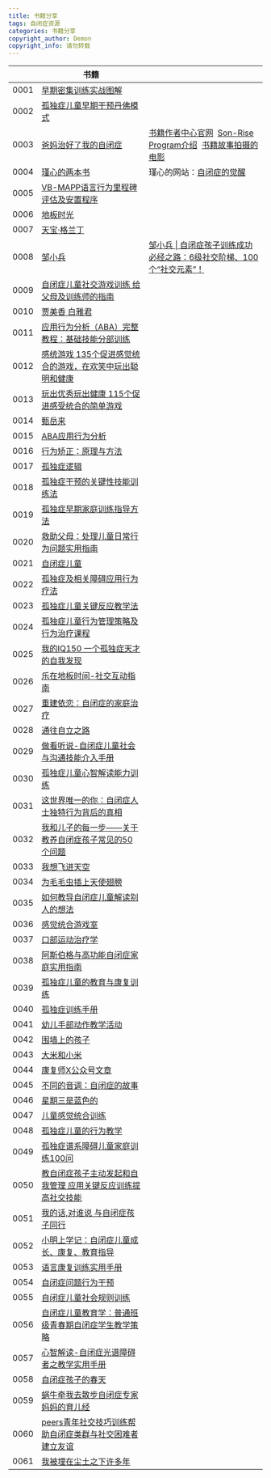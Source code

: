 ```yaml
---
title: 书籍分享
tags: 自闭症资源
categories: 书籍分享
copyright_author: Demon 
copyright_info: 请勿转载
---
```


|      | 书籍                                                                                                                       |                                                                                                                                                                                     |
| ---- | ------------------------------------------------------------------------------------------------------------------------ | ----------------------------------------------------------------------------------------------------------------------------------------------------------------------------------- |
| 0001 | [早期密集训练实战图解](https://cloud.189.cn/web/share?code=ziYV3eVra6vi%EF%BC%88%E8%AE%BF%E9%97%AE%E7%A0%81%EF%BC%9Abdn8%EF%BC%89) |                                                                                                                                                                                     |
| 0002 | [孤独症儿童早期干预丹佛模式](https://cloud.189.cn/web/share?code=IvU3y2mmqQNn（访问码：3fs9）)                                              |                                                                                                                                                                                     |
| 0003 | [爸妈治好了我的自闭症](https://cloud.189.cn/web/share?code=aAR7JjIBJ3Mf（访问码：kq1l）)                                                 | [书籍作者中心官网](https://autismtreatmentcenter.org/)  [Son-Rise Program介绍](https://www.bilibili.com/list/232968194?sid=2881575)  [书籍故事拍摄的电影](https://www.bilibili.com/video/BV1Ue4y1R74g) |
| 0004 | [瑾心的两本书](https://cloud.189.cn/web/share?code=NZ32iaJJf6Ff（访问码：2hz0）)                                                     | 瑾心的网站：[自闭症的觉醒](https://www.autismawakening.org/)                                                                                                                                    |
| 0005 | [VB-MAPP语言行为里程碑评估及安置程序](https://cloud.189.cn/web/share?code=aAjEveQJR7jy（访问码：8ip1）)                                      |                                                                                                                                                                                     |
| 0006 | [地板时光](https://cloud.189.cn/web/share?code=yMzUfmbm6ziy（访问码：ox9i）)                                                       |                                                                                                                                                                                     |
| 0007 | [天宝·格兰丁](https://cloud.189.cn/web/share?code=juUnAbYVnaQj（访问码：jo4i）)                                                     |                                                                                                                                                                                     |
| 0008 | [邹小兵](https://cloud.189.cn/web/share?code=mqUFvaVFRB73（访问码：0zgv）)                                                        | [邹小兵 \| 自闭症孩子训练成功必经之路：6级社交阶梯、100个“社交元素”！](https://mp.weixin.qq.com/s/l2Ysu_vL9fS1uaVdmigVyg)                                                                                        |
| 0009 | [自闭症儿童社交游戏训练 给父母及训练师的指南](https://cloud.189.cn/web/share?code=UZJJr232aeU3（访问码：kl7f）)                                     |                                                                                                                                                                                     |
| 0010 | [贾美香 白雅君](https://cloud.189.cn/web/share?code=3iiuMjAruIV3（访问码：qqu9）)                                                    |                                                                                                                                                                                     |
| 0011 | [应用行为分析（ABA）完整教程：基础技能分部训练](https://cloud.189.cn/web/share?code=j6VzeqFnINNr（访问码：rrt9）)                                   |                                                                                                                                                                                     |
| 0012 | [感统游戏 135个促进感觉统合的游戏，在欢笑中玩出聪明和健康](https://cloud.189.cn/web/share?code=YvYJRj6R3IN3（访问码：7ody）)                             |                                                                                                                                                                                     |
| 0013 | [玩出优秀玩出健康 115个促进感受统合的简单游戏](https://cloud.189.cn/web/share?code=MVJfq2EzYNR3（访问码：1fq4）)                                   |                                                                                                                                                                                     |
| 0014 | [甄岳来](https://cloud.189.cn/web/share?code=YJ3y6nMVZrUf（访问码：ca5s）)                                                        |                                                                                                                                                                                     |
| 0015 | [ABA应用行为分析](https://cloud.189.cn/web/share?code=m6Rvma26ZzEz（访问码：9qxa）)                                                  |                                                                                                                                                                                     |
| 0016 | [行为矫正：原理与方法](https://cloud.189.cn/web/share?code=mimaqi2Yfq2m（访问码：wl3z）)                                                 |                                                                                                                                                                                     |
| 0017 | [孤独症逻辑](https://cloud.189.cn/web/share?code=i26vI3fUZnA3（访问码：5xu7）)                                                      |                                                                                                                                                                                     |
| 0018 | [孤独症干预的关键性技能训练法](https://cloud.189.cn/web/share?code=Rn2maaYRn6fm（访问码：vju1）)                                             |                                                                                                                                                                                     |
| 0019 | [孤独症早期家庭训练指导方法](https://cloud.189.cn/web/share?code=FvIJ3qeEj22e（访问码：0fze）)                                              |                                                                                                                                                                                     |
| 0020 | [救助父母：处理儿童日常行为问题实用指南](https://cloud.189.cn/web/share?code=YnYziyRry6ze（访问码：xss2）)                                        |                                                                                                                                                                                     |
| 0021 | [自闭症儿童](https://cloud.189.cn/web/share?code=b6fUbu6bAz2e（访问码：8zfx）)                                                      |                                                                                                                                                                                     |
| 0022 | [孤独症及相关障碍应用行为疗法](https://cloud.189.cn/web/share?code=mq6zueZzMj63（访问码：5hcj）)                                             |                                                                                                                                                                                     |
| 0023 | [孤独症儿童关键反应教学法](https://cloud.189.cn/web/share?code=YnIFNrEZNFZn（访问码：pqh7）)                                               |                                                                                                                                                                                     |
| 0024 | [孤独症儿童行为管理策略及行为治疗课程](https://cloud.189.cn/web/share?code=3QFryqmYBv6r（访问码：v9oo）)                                         |                                                                                                                                                                                     |
| 0025 | [我的IQ150 一个孤独症天才的自我发现](https://cloud.189.cn/web/share?code=3UfANjQraMni（访问码：mf2v）)                                       |                                                                                                                                                                                     |
| 0026 | [乐在地板时间-社交互动指南](https://cloud.189.cn/web/share?code=J32AVjmmAzI3（访问码：lck3）)                                              |                                                                                                                                                                                     |
| 0027 | [重建依恋：自闭症的家庭治疗](https://cloud.189.cn/web/share?code=JjieAz22yyya（访问码：r7pq）)                                              |                                                                                                                                                                                     |
| 0028 | [通往自立之路](https://cloud.189.cn/web/share?code=bEVZR3queANn（访问码：3l1l）)                                                     |                                                                                                                                                                                     |
| 0029 | [做看听说-自闭症儿童社会与沟通技能介入手册](https://cloud.189.cn/web/share?code=aE7Bn26JJb6v（访问码：u1ym）)                                      |                                                                                                                                                                                     |
| 0030 | [孤独症儿童心智解读能力训练](https://cloud.189.cn/web/share?code=eAnEFzIVb6B3（访问码：3ltu）)                                              |                                                                                                                                                                                     |
| 0031 | [这世界唯一的你：自闭症人士独特行为背后的真相](https://cloud.189.cn/web/share?code=AnQbM3FjaE7r（访问码：7msq）)                                     |                                                                                                                                                                                     |
| 0032 | [我和儿子的每一步——关于教养自闭症孩子常见的50个问题](https://cloud.189.cn/web/share?code=U3mQz2vQN3um（访问码：ul4l）)                                |                                                                                                                                                                                     |
| 0033 | [我想飞进天空](https://cloud.189.cn/web/share?code=26jy2eZNrQVz（访问码：za5q）)                                                     |                                                                                                                                                                                     |
| 0034 | [为毛毛虫插上天使翅膀](https://cloud.189.cn/web/share?code=uquYvyeyuyu2（访问码：z5wb）)                                                 |                                                                                                                                                                                     |
| 0035 | [如何教导自闭症儿童解读别人的想法](https://cloud.189.cn/web/share?code=qYziqeuUfAf2（访问码：au3v）)                                           |                                                                                                                                                                                     |
| 0036 | [感觉统合游戏室](https://cloud.189.cn/web/share?code=eeMFzybqm2Mj（访问码：8jqn）)                                                    |                                                                                                                                                                                     |
| 0037 | [口部运动治疗学](https://cloud.189.cn/web/share?code=6B7FVvYzyU3e（访问码：t1to）)                                                    |                                                                                                                                                                                     |
| 0038 | [阿斯伯格与高功能自闭症家庭实用指南](https://cloud.189.cn/web/share?code=vMNveyj6numm（访问码：5rkd）)                                          |                                                                                                                                                                                     |
| 0039 | [孤独症儿童的教育与康复训练](https://cloud.189.cn/web/share?code=vIJZzu6RrQNr（访问码：2rky）)                                              |                                                                                                                                                                                     |
| 0040 | [孤独症训练手册](https://cloud.189.cn/web/share?code=6faqieZZveem（访问码：99ha）)                                                    |                                                                                                                                                                                     |
| 0041 | [幼儿手部动作教学活动](https://cloud.189.cn/web/share?code=VfuMFjyYBFfq（访问码：blq2）)                                                 |                                                                                                                                                                                     |
| 0042 | [围墙上的孩子](https://cloud.189.cn/web/share?code=qAnueeUZfuuq（访问码：xpz2）)                                                     |                                                                                                                                                                                     |
| 0043 | [大米和小米](https://cloud.189.cn/web/share?code=ZNjiii6nuMru（访问码：3ffu）)                                                      |                                                                                                                                                                                     |
| 0044 | [康复师X公众号文章](https://cloud.189.cn/web/share?code=QVbmMrIvaEz2（访问码：ny7q）)                                                  |                                                                                                                                                                                     |
| 0045 | [不同的音调：自闭症的故事](https://cloud.189.cn/web/share?code=i2eiyyRnaIR3（访问码：um8r）)                                               |                                                                                                                                                                                     |
| 0046 | [星期三是蓝色的](https://cloud.189.cn/web/share?code=YFRneejm6Znm（访问码：6j0r）)                                                    |                                                                                                                                                                                     |
| 0047 | [儿童感觉统合训练](https://cloud.189.cn/web/share?code=VRBvmyfuu22u（访问码：j0of）)                                                   |                                                                                                                                                                                     |
| 0048 | [孤独症儿童的行为教学](https://cloud.189.cn/web/share?code=yemmy2IVbAni（访问码：6ioa）)                                                 |                                                                                                                                                                                     |
| 0049 | [孤独症谱系障碍儿童家庭训练100问](https://cloud.189.cn/web/share?code=BBnMZnAf6N3i（访问码：q8h4）)                                          |                                                                                                                                                                                     |
| 0050 | [教自闭症孩子主动发起和自我管理 应用关键反应训练提高社交技能](https://cloud.189.cn/web/share?code=6Bvi6z2MZFVf（访问码：0rys）)                             |                                                                                                                                                                                     |
| 0051 | [我的话,对谁说 与自闭症孩子同行](https://cloud.189.cn/web/share?code=j6FFVbY32QJz（访问码：bj7w）)                                           |                                                                                                                                                                                     |
| 0052 | [小明上学记：自闭症儿童成长、康复、教育指导](https://cloud.189.cn/web/share?code=n2uU73MvqA3y（访问码：5m7n）)                                      |                                                                                                                                                                                     |
| 0053 | [语言康复训练实用手册](https://cloud.189.cn/web/share?code=FbmMbqF7ZJfq（访问码：82ew）)                                                 |                                                                                                                                                                                     |
| 0054 | [自闭症问题行为干预](https://cloud.189.cn/web/share?code=ABFFFfvuaUNj（访问码：6zt9）)                                                  |                                                                                                                                                                                     |
| 0055 | [自闭症儿童社会规则训练](https://cloud.189.cn/web/share?code=zyqqY3iium2m（访问码：rue1）)                                                |                                                                                                                                                                                     |
| 0056 | [自闭症儿童教育学：普通班级青春期自闭症学生教学策略](https://cloud.189.cn/web/share?code=EjYNreYfUjYz（访问码：ae8e）)                                  |                                                                                                                                                                                     |
| 0057 | [心智解读-自闭症光谱障碍者之教学实用手册](https://cloud.189.cn/web/share?code=fi6BNrZvUbqq（访问码：byc0）)                                       |                                                                                                                                                                                     |
| 0058 | [自闭症孩子的春天](https://cloud.189.cn/web/share?code=emeM3aFVFZNf（访问码：ny8w）)                                                   |                                                                                                                                                                                     |
| 0059 | [蜗牛牵我去散步自闭症专家妈妈的育儿经](https://cloud.189.cn/web/share?code=bEFb2ibIzAFb（访问码：2vvv）)                                         |                                                                                                                                                                                     |
| 0060 | [peers青年社交技巧训练帮助自闭症类群与社交困难者建立友谊](https://cloud.189.cn/web/share?code=AnamaiNZ7JNj（访问码：ny73）)                             |                                                                                                                                                                                     |
| 0061 | [我被埋在尘土之下许多年](https://cloud.189.cn/web/share?code=viMjQreYJbya（访问码：xp2k）)                                                |                                                                                                                                                                                     |
